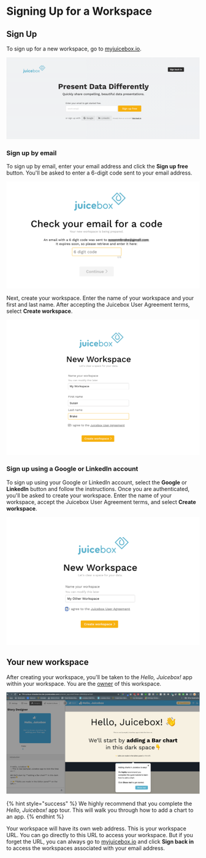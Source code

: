 # Signing Up for a Workspace

## Sign Up

To sign up for a new workspace, go to [myjuicebox.io](https://myjuicebox.io). 

![](../.gitbook/assets/image%20%28152%29.png)

### Sign up by email

To sign up by email, enter your email address and click the **Sign up free** button. You'll be asked to enter a 6-digit code sent to your email address. 

![](../.gitbook/assets/image%20%28154%29.png)

Next, create your workspace. Enter the name of your workspace and your first and last name.  After accepting the Juicebox User Agreement terms, select **Create workspace**. 

![](../.gitbook/assets/image%20%28155%29.png)

### Sign up using a Google or LinkedIn account

To sign up using your Google or LinkedIn account, select the **Google** or **LinkedIn** button and follow the instructions. Once you are authenticated, you'll be asked to create your workspace. Enter the name of your workspace, accept the Juicebox User Agreement terms, and select **Create workspace**.

![](../.gitbook/assets/image%20%28148%29.png)

## Your new workspace

After creating your workspace, you'll be taken to the _Hello, Juicebox!_ app within your workspace. You are the [owner](../managing-users/user-management-and-roles.md#owner) of this workspace. 

![](../.gitbook/assets/image%20%28142%29.png)

{% hint style="success" %}
We highly recommend that you complete the _Hello, Juicebox!_ app tour. This will walk you through how to add a chart to an app. 
{% endhint %}

Your workspace will have its own web address. This is your workspace URL. You can go directly to this URL to access your workspace. But if you forget the URL, you can always go to [myjuicebox.io](https://myjuicebox.io) and click **Sign back in** to access the workspaces associated with your email address. 

